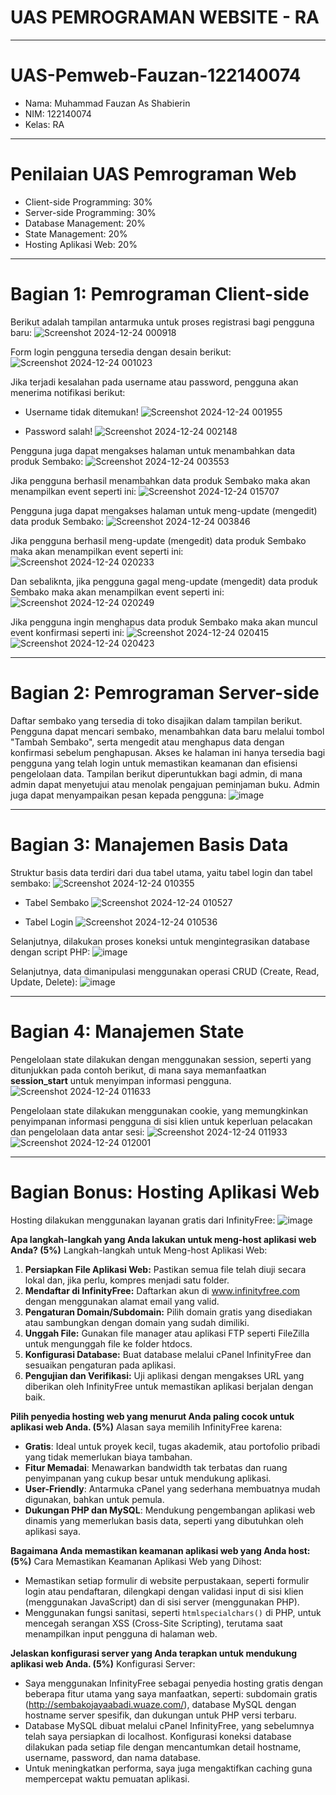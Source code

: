 # UAS PEMROGRAMAN WEBSITE - RA
---

# UAS-Pemweb-Fauzan-122140074
- Nama: Muhammad Fauzan As Shabierin
- NIM: 122140074
- Kelas: RA
---

# Penilaian UAS Pemrograman Web
- Client-side Programming: 30%
- Server-side Programming: 30%
- Database Management: 20%
- State Management: 20%
- Hosting Aplikasi Web: 20%
---

# Bagian 1: Pemrograman Client-side
Berikut adalah tampilan antarmuka untuk proses registrasi bagi pengguna baru:
![Screenshot 2024-12-24 000918](https://github.com/user-attachments/assets/efc5058b-26d8-4967-adfa-f63fa4a1ddcb)

Form login pengguna tersedia dengan desain berikut:
![Screenshot 2024-12-24 001023](https://github.com/user-attachments/assets/dbffd173-2ffe-48a4-9398-84f4acc268f3)

Jika terjadi kesalahan pada username atau password, pengguna akan menerima notifikasi berikut:
- Username tidak ditemukan!
  ![Screenshot 2024-12-24 001955](https://github.com/user-attachments/assets/eec965b1-3468-4c3d-acd4-344dec19c606)

- Password salah!
  ![Screenshot 2024-12-24 002148](https://github.com/user-attachments/assets/2f0ca8af-f756-4a73-9162-f877aee0e324)

Pengguna juga dapat mengakses halaman untuk menambahkan data produk Sembako:
![Screenshot 2024-12-24 003553](https://github.com/user-attachments/assets/a3ebf14d-66ef-45bc-b3bf-207297d997fb)

Jika pengguna berhasil menambahkan data produk Sembako maka akan menampilkan event seperti ini:
![Screenshot 2024-12-24 015707](https://github.com/user-attachments/assets/e2c7acac-97db-48ea-98a3-4851d54e45d9)

Pengguna juga dapat mengakses halaman untuk meng-update (mengedit) data produk Sembako:
![Screenshot 2024-12-24 003846](https://github.com/user-attachments/assets/05f96613-9716-4905-8f05-730771a2d5d6)

Jika pengguna berhasil meng-update (mengedit) data produk Sembako maka akan menampilkan event seperti ini:
![Screenshot 2024-12-24 020233](https://github.com/user-attachments/assets/c1a1263d-ee21-4c80-94eb-d644a64f898d)

Dan sebaliknta, jika pengguna gagal meng-update (mengedit) data produk Sembako maka akan menampilkan event seperti ini:
![Screenshot 2024-12-24 020249](https://github.com/user-attachments/assets/ce529de2-5948-4553-90cb-0e71a159d489)

Jika pengguna ingin menghapus data produk Sembako maka akan muncul event konfirmasi seperti ini:
![Screenshot 2024-12-24 020415](https://github.com/user-attachments/assets/f2ee4320-1c44-4911-901f-9922a38ea9dc)
![Screenshot 2024-12-24 020423](https://github.com/user-attachments/assets/27247b84-7516-49ab-8fcf-caf1bb23bd01)

---

# Bagian 2: Pemrograman Server-side
Daftar sembako yang tersedia di toko disajikan dalam tampilan berikut. Pengguna dapat mencari sembako, menambahkan data baru melalui tombol "Tambah Sembako", serta mengedit atau menghapus data dengan konfirmasi sebelum penghapusan. Akses ke halaman ini hanya tersedia bagi pengguna yang telah login untuk memastikan keamanan dan efisiensi pengelolaan data.
Tampilan berikut diperuntukkan bagi admin, di mana admin dapat menyetujui atau menolak pengajuan peminjaman buku. Admin juga dapat menyampaikan pesan kepada pengguna:
![image](https://github.com/user-attachments/assets/4cd81f29-22bc-4beb-825b-8f7d50d31c21)

---

# Bagian 3: Manajemen Basis Data
Struktur basis data terdiri dari dua tabel utama, yaitu tabel login dan tabel sembako:
![Screenshot 2024-12-24 010355](https://github.com/user-attachments/assets/17dd9879-11d8-4cab-8600-11ec98952293)

- Tabel Sembako
  ![Screenshot 2024-12-24 010527](https://github.com/user-attachments/assets/e862dd33-6a03-4b32-b92c-77ec53c0465a)

- Tabel Login
  ![Screenshot 2024-12-24 010536](https://github.com/user-attachments/assets/3ae15ad3-ca5e-46f1-874e-264f5ac052dd)

Selanjutnya, dilakukan proses koneksi untuk mengintegrasikan database dengan script PHP:
![image](https://github.com/user-attachments/assets/9dee0a3f-afd7-435d-91ac-7999ae596153)

Selanjutnya, data dimanipulasi menggunakan operasi CRUD (Create, Read, Update, Delete):
![image](https://github.com/user-attachments/assets/efe95526-e49f-4562-b9e2-a5d6bfaa2ef8)

---

# Bagian 4: Manajemen State
Pengelolaan state dilakukan dengan menggunakan session, seperti yang ditunjukkan pada contoh berikut, di mana saya memanfaatkan **session_start** untuk menyimpan informasi pengguna.
![Screenshot 2024-12-24 011633](https://github.com/user-attachments/assets/edd1c40a-1b0d-4f1d-9f6d-22239ed5b137)

Pengelolaan state dilakukan menggunakan cookie, yang memungkinkan penyimpanan informasi pengguna di sisi klien untuk keperluan pelacakan dan pengelolaan data antar sesi:
![Screenshot 2024-12-24 011933](https://github.com/user-attachments/assets/66705cf0-faf3-40b4-8e8a-d29c4479eed6)
![Screenshot 2024-12-24 012001](https://github.com/user-attachments/assets/c008ca73-465b-4f3c-8878-49071bb7197d)

---

# Bagian Bonus: Hosting Aplikasi Web
Hosting dilakukan menggunakan layanan gratis dari InfinityFree:
![image](https://github.com/user-attachments/assets/25b90ebe-2470-467b-964c-0633d5540c4a)

**Apa langkah-langkah yang Anda lakukan untuk meng-host aplikasi web Anda? (5%)**
Langkah-langkah untuk Meng-host Aplikasi Web:
1. **Persiapkan File Aplikasi Web:** Pastikan semua file telah diuji secara lokal dan, jika perlu, kompres menjadi satu folder.
2. **Mendaftar di InfinityFree:** Daftarkan akun di www.infinityfree.com dengan menggunakan alamat email yang valid.
3. **Pengaturan Domain/Subdomain:** Pilih domain gratis yang disediakan atau sambungkan dengan domain yang sudah dimiliki.
4. **Unggah File:** Gunakan file manager atau aplikasi FTP seperti FileZilla untuk mengunggah file ke folder htdocs.
5. **Konfigurasi Database:** Buat database melalui cPanel InfinityFree dan sesuaikan pengaturan pada aplikasi.
6. **Pengujian dan Verifikasi:** Uji aplikasi dengan mengakses URL yang diberikan oleh InfinityFree untuk memastikan aplikasi berjalan dengan baik.

**Pilih penyedia hosting web yang menurut Anda paling cocok untuk aplikasi web Anda. (5%)**
Alasan saya memilih InfinityFree karena:
- **Gratis**: Ideal untuk proyek kecil, tugas akademik, atau portofolio pribadi yang tidak memerlukan biaya tambahan.
- **Fitur Memadai**: Menawarkan bandwidth tak terbatas dan ruang penyimpanan yang cukup besar untuk mendukung aplikasi.
- **User-Friendly**: Antarmuka cPanel yang sederhana membuatnya mudah digunakan, bahkan untuk pemula.
- **Dukungan PHP dan MySQL**: Mendukung pengembangan aplikasi web dinamis yang memerlukan basis data, seperti yang dibutuhkan oleh aplikasi saya.

**Bagaimana Anda memastikan keamanan aplikasi web yang Anda host: (5%)**
Cara Memastikan Keamanan Aplikasi Web yang Dihost:
- Memastikan setiap formulir di website perpustakaan, seperti formulir login atau pendaftaran, dilengkapi dengan validasi input di sisi klien (menggunakan JavaScript) dan di sisi server (menggunakan PHP).
- Menggunakan fungsi sanitasi, seperti `htmlspecialchars()` di PHP, untuk mencegah serangan XSS (Cross-Site Scripting), terutama saat menampilkan input pengguna di halaman web.

**Jelaskan konfigurasi server yang Anda terapkan untuk mendukung aplikasi web Anda. (5%)**
Konfigurasi Server:
- Saya menggunakan InfinityFree sebagai penyedia hosting gratis dengan beberapa fitur utama yang saya manfaatkan, seperti: subdomain gratis (http://sembakojayaabadi.wuaze.com/), database MySQL dengan hostname server spesifik, dan dukungan untuk PHP versi terbaru.
- Database MySQL dibuat melalui cPanel InfinityFree, yang sebelumnya telah saya persiapkan di localhost. Konfigurasi koneksi database dilakukan pada setiap file dengan mencantumkan detail hostname, username, password, dan nama database.
- Untuk meningkatkan performa, saya juga mengaktifkan caching guna mempercepat waktu pemuatan aplikasi.

